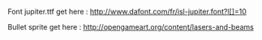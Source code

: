 Font jupiter.ttf get here :
http://www.dafont.com/fr/isl-jupiter.font?l[]=10

Bullet sprite get here : 
http://opengameart.org/content/lasers-and-beams
